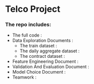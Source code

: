 # Telco Project


### The repo includes:

* The full code :
* Data Exploration Documents :
  * The train dataset :
  * The daily aggregate dataset :
  * The contract dataset :
* Feature Engineering Document :
* Validation And Evaluation Document :
* Model Choice Document :
* Teamwork :

